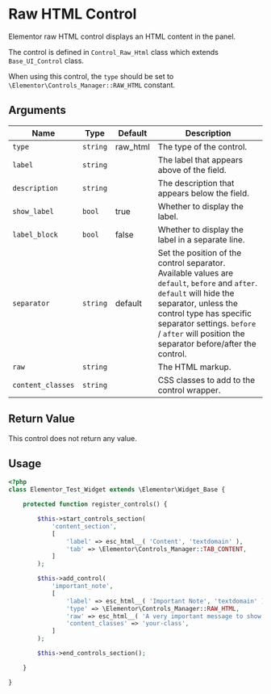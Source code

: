 # Raw HTML Control

<Badge type="tip" vertical="top" text="Elementor Core" /> <Badge type="warning" vertical="top" text="Basic" />

Elementor raw HTML control displays an HTML content in the panel.

The control is defined in `Control_Raw_Html` class which extends `Base_UI_Control` class.

When using this control, the `type` should be set to `\Elementor\Controls_Manager::RAW_HTML` constant.

## Arguments

<table>
	<thead>
		<tr>
			<th>Name</th>
			<th>Type</th>
			<th>Default</th>
			<th>Description</th>
		</tr>
	</thead>
	<tbody>
		<tr>
			<td><code>type</code></td>
			<td><code>string</code></td>
			<td>raw_html</td>
			<td>The type of the control.</td>
		</tr>
		<tr>
			<td><code>label</code></td>
			<td><code>string</code></td>
			<td></td>
			<td>The label that appears above of the field.</td>
		</tr>
		<tr>
			<td><code>description</code></td>
			<td><code>string</code></td>
			<td></td>
			<td>The description that appears below the field.</td>
		</tr>
		<tr>
			<td><code>show_label</code></td>
			<td><code>bool</code></td>
			<td>true</td>
			<td>Whether to display the label.</td>
		</tr>
		<tr>
			<td><code>label_block</code></td>
			<td><code>bool</code></td>
			<td>false</td>
			<td>Whether to display the label in a separate line.</td>
		</tr>
		<tr>
			<td><code>separator</code></td>
			<td><code>string</code></td>
			<td>default</td>
			<td>Set the position of the control separator. Available values are <code>default</code>, <code>before</code> and <code>after</code>. <code>default</code> will hide the separator, unless the control type has specific separator settings. <code>before</code> / <code>after</code> will position the separator before/after the control.</td>
		</tr>
		<tr>
			<td><code>raw</code></td>
			<td><code>string</code></td>
			<td></td>
			<td>The HTML markup.</td>
		</tr>
		<tr>
			<td><code>content_classes</code></td>
			<td><code>string</code></td>
			<td></td>
			<td>CSS classes to add to the control wrapper.</td>
		</tr>
	</tbody>
</table>

## Return Value

This control does not return any value.

## Usage

```php {14-22}
<?php
class Elementor_Test_Widget extends \Elementor\Widget_Base {

	protected function register_controls() {

		$this->start_controls_section(
			'content_section',
			[
				'label' => esc_html__( 'Content', 'textdomain' ),
				'tab' => \Elementor\Controls_Manager::TAB_CONTENT,
			]
		);

		$this->add_control(
			'important_note',
			[
				'label' => esc_html__( 'Important Note', 'textdomain' ),
				'type' => \Elementor\Controls_Manager::RAW_HTML,
				'raw' => esc_html__( 'A very important message to show in the panel.', 'textdomain' ),
				'content_classes' => 'your-class',
			]
		);

		$this->end_controls_section();

	}

}
```
